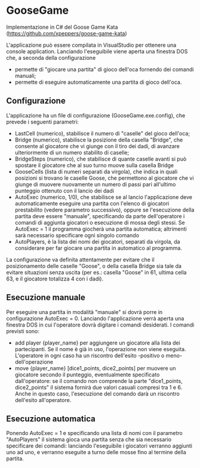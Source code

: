 # GooseGame 
Implementazione in C# del Goose Game Kata (https://github.com/xpeppers/goose-game-kata)

L'applicazione può essere compilata in VisualStudio per ottenere una console application.
Lanciando l'eseguibile viene aperta una finestra DOS che, a seconda della configurazione
- permette di "giocare una partita" di gioco dell'oca fornendo dei comandi manuali;
- permette di eseguire automaticamente una partita di gioco dell'oca.

## Configurazione
L'applicazione ha un file di configurazione (GooseGame.exe.config), che prevede i seguenti parametri:
- LastCell (numerico), stabilisce il numero di "caselle" del gioco dell'oca;
- Bridge (numerico), stabilisce la posizione della casella "Bridge", che consente al giocatore che vi giunge con il tiro dei dadi, di avanzare ulteriormente di un numero stabilito di caselle;
- BridgeSteps (numerico), che stabilisce di quante caselle avanti si può spostare il giocatore che al suo turno muove sulla casella Bridge
- GooseCells (lista di numeri separati da virgola), che indica in quali posizioni si trovano le caselle Goose, che permettono al giocatore che vi giunge di muovere nuovamente un numero di passi pari all'ultimo punteggio ottenuto con il lancio dei dadi
- AutoExec (numerico, 1/0), che stabilisce se al lancio l'applicazione deve automaticamente eseguire una partita con l'elenco di giocatori prestabilito (vedere parametro successivo), oppure se l'esecuzione della partita deve essere "manuale", specificando da parte dell'operatore i comandi di aggiunta giocatori o esecuzione di mossa degli stessi. Se AutoExec = 1 il programma giocherà una partita automatica; altrimenti sarà necessario specificare ogni singolo comando
- AutoPlayers, è la lista dei nomi dei giocatori, separati da virgola, da considerare per far giocare una partita in automatico al programma.

La configurazione va definita attentamente per evitare che il posizionamento delle caselle "Goose", o della casella Bridge sia tale da evitare situazioni senza uscita (per es.: casella "Goose" in 61, ultima cella 63, e il giocatore totalizza 4 con i dadi).

## Esecuzione manuale
Per eseguire una partita in modalità "manuale" si dovrà porre in configurazione AutoExec = 0. 
Lanciando l'applicazione verrà aperta una finestra DOS in cui l'operatore dovrà digitare i comandi desiderati.
I comandi previsti sono:
- add player {player_name} per aggiungere un giocatore alla lista dei partecipanti. Se il nome è già in uso, l'operazione non viene eseguita. L'operatore in ogni caso ha un riscontro dell'esito -positivo o meno- dell'operazione
- move {player_name} [dice1_points, dice2_points] per muovere un giocatore secondo il punteggio, eventualmente specificato dall'operatore: se il comando non comprende la parte "dice1_points, dice2_points" il sistema fornirà due valori casuali compresi tra 1 e 6. Anche in questo caso, l'esecuzione del comando darà un riscontro dell'esito all'operatore.

## Esecuzione automatica
Ponendo AutoExec = 1 e specificando una lista di nomi con il parametro "AutoPlayers" il sistema gioca una partita senza che sia necessario specificare dei comandi: lanciando l'eseguibile i giocatori verranno aggiunti uno ad uno, e verranno eseguite a turno delle mosse fino al termine della partita.

